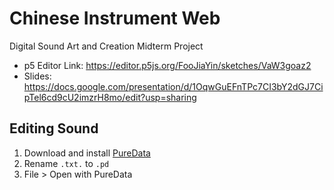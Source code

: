 Chinese Instrument Web
===

Digital Sound Art and Creation Midterm Project

- p5 Editor Link: https://editor.p5js.org/FooJiaYin/sketches/VaW3goaz2
- Slides: https://docs.google.com/presentation/d/1OqwGuEFnTPc7CI3bY2dGJ7CipTel6cd9cU2imzrH8mo/edit?usp=sharing

## Editing Sound

1. Download and install [PureData](https://puredata.info/)
2. Rename `.txt.` to `.pd`
3. File > Open with PureData
